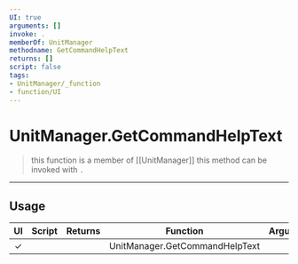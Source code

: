 ```yaml
---
UI: true
arguments: []
invoke: .
memberOf: UnitManager
methodname: GetCommandHelpText
returns: []
script: false
tags:
- UnitManager/_function
- function/UI
---
```

# UnitManager.GetCommandHelpText
> this function is a member of [[UnitManager]]
> this method can be invoked with `.`
-----
## Usage
|  UI | Script | Returns | Function | Arguments |
|:---:|:------:|-------:|:--------:|:---------|
|✓| ||UnitManager.GetCommandHelpText||
